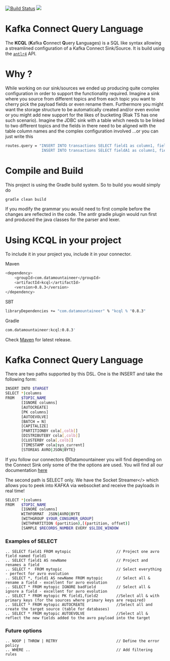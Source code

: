 [![Build Status](https://travis-ci.org/datamountaineer/kafka-connect-query-language.svg?branch=master)](https://travis-ci.org/datamountaineer/kafka-connect-query-language)
[<img src="https://img.shields.io/badge/latest%20release-v0.8.3-blue.svg?label=latest%20release"/>](http://search.maven.org/#search%7Cga%7C1%7Cg%3A%22com.datamountaineer%22%20AND%20a%3A%22kcql%22)


# Kafka Connect Query Language

The **KCQL** (**K**afka **C**onnect **Q**uery **L**anguages) is a SQL like syntax allowing a streamlined configuration of a Kafka Connect Sink/Source. It is build using the <a href="https://github.com/antlr/grammars-v4">`antlr4`</a> API.

# Why ?

While working on our sink/sources we ended up producing quite complex configuration in order to support the functionality required. Imagine a sink where you source from different topics
and from each topic you want to cherry pick the payload fields or even rename them. Furthermore you might want the storage structure to be automatically created and/or even evolve or you 
might add new support for the likes of bucketing (Riak TS has one such scenario). Imagine the JDBC sink with a table which needs to be linked to two different topics and the fields in there 
need to be aligned with the table column names and the complex configuration involved ...or you can just write this

```bash
routes.query = "INSERT INTO transactions SELECT field1 as column1, field2 as column2, field3 FROM topic_A;
                INSERT INTO transactions SELECT fieldA1 as column1, fieldA2 as column2, fieldC FROM topic_B;"
```


# Compile and Build
This project is using the Gradle build system. So to build you would simply do
```bash
gradle clean build
```
If you modify the grammar you would need to first compile before the changes are reflected in the code. The antlr gradle plugin would run first and produced the java classes
for the parser and lexer.

# Using KCQL in your project 
To include it in your project you, include it in your connector.

Maven
```bash
<dependency>
	<groupId>com.datamountaineer</groupId>
	<artifactId>kcql</artifactId>
	<version>0.8.3</version>
</dependency>
```

SBT
```bash
libraryDependencies += "com.datamountaineer" % "kcql % "0.8.3"
```

Gradle
```bash
com.datamountaineer:kcql:0.8.3'
```

Check <a href="http://search.maven.org/#search%7Cga%7C1%7Ca%3A%22kcql%22">Maven</a> for latest release.


# Kafka Connect Query Language 

There are two paths supported by this DSL. One is the INSERT and take the following form: 
```bash
INSERT INTO $TARGET 
SELECT *|columns 
FROM   $TOPIC_NAME 
       [IGNORE columns] 
       [AUTOCREATE] 
       [PK columns] 
       [AUTOEVOLVE] 
       [BATCH = N]
       [CAPITALIZE]
       [PARTITIONBY cola[,colb]]
       [DISTRIBUTEBY cola[,colb]]
       [CLUSTERBY cola[,colb]]
       [TIMESTAMP cola|sys_current]
       [STOREAS AVRO|JSON|BYTE}       
```
If you follow our connectors @Datamountaineer you will find depending on the Connect Sink only some of the the options are used.
You will find all our documentation <a href="https://github.com/datamountaineer/docs/tree/master/source">here</a>

The second path is SELECT only. We have the <a hred="https://github.com/datamountaineer/stream-reactor">Socket Streamer</> which allows you to
peek into KAFKA via websocket and receive the payloads in real time!
```bash
SELECT *|columns 
FROM   $TOPIC_NAME 
       [IGNORE columns] 
       WITHFORMAT  JSON|AVRO|BYTE
       [WITHGROUP $YOUR_CONSUMER_GROUP] 
       [WITHPARTITION (partition),[(partition, offset)]
       [SAMPLE $RECORDS_NUMBER EVERY $SLIDE_WINDOW
```

### Examples of SELECT

    .. SELECT field1 FROM mytopic                    // Project one avro field named field1
    .. SELECT field1 AS newName                      // Project and renames a field
    .. SELECT *  FROM mytopic                        // Select everything - perfect for avro evolution
    .. SELECT *, field1 AS newName FROM mytopic      // Select all & rename a field - excellent for avro evolution
    .. SELECT * FROM mytopic IGNORE badField         // Select all & ignore a field - excellent for avro evolution
    .. SELECT * FROM mytopic PK field1,field2        //Select all & with primary keys (for the sources where primary keys are required)
    .. SELECT * FROM mytopic AUTOCREATE              //Select all and create the target source (table for databases)
    .. SELECT * FROM mytopic AUTOEVOLVE              //Select all & reflect the new fields added to the avro payload into the target


### Future options

    .. NOOP | THROW | RETRY                          // Define the error policy 
    .. WHERE ..                                      // Add filtering rules
  